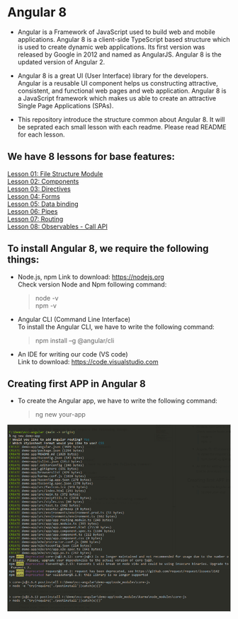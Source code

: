 # Angular 8

- Angular is a Framework of JavaScript used to build web and mobile applications. Angular 8 is a client-side TypeScript based structure which is used to create dynamic web applications. Its first version was released by Google in 2012 and named as AngularJS. Angular 8 is the updated version of Angular 2.

- Angular 8 is a great UI (User Interface) library for the developers. Angular is a reusable UI component helps us constructing attractive, consistent, and functional web pages and web application. Angular 8 is a JavaScript framework which makes us able to create an attractive Single Page Applications (SPAs).

- This repository introduce the structure common about Angular 8. It will be seprated each small lesson with each readme. Please read README for each lesson.

## We have 8 lessons for base features:

[Lesson 01: File Structure Module](./Lessons/Lesson1)  
[Lesson 02: Components](./Lessons/Lesson2)  
[Lesson 03: Directives](./Lessons/Lesson3)  
[Lesson 04: Forms](./Lessons/Lesson4)  
[Lesson 05: Data binding](./Lessons/Lesson5)  
[Lesson 06: Pipes](./Lessons/Lesson6)  
[Lesson 07: Routing](./Lessons/Lesson7)  
[Lesson 08: Observables - Call API](./Lessons/Lesson8)

## To install Angular 8, we require the following things:

- Node.js, npm
  Link to download: https://nodejs.org  
  Check version Node and Npm following command:
  > node -v  
  > npm -v
- Angular CLI (Command Line Interface)  
   To install the Angular CLI, we have to write the following command:
  > npm install –g @angular/cli
- An IDE for writing our code (VS code)  
  Link to download: https://code.visualstudio.com

## Creating first APP in Angular 8

- To create the Angular app, we have to write the following command:
  > ng new your-app

![](./assets/create-new-app.png?raw=true "Creating APP")
